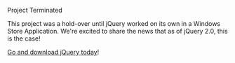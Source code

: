 Project Terminated

This project was a hold-over until jQuery worked on its own in a Windows Store Application. We're excited to share the news that as of jQuery 2.0, this is the case!

[Go and download jQuery today][jQuery]!

  [jQuery]: http://jquery.com/download
